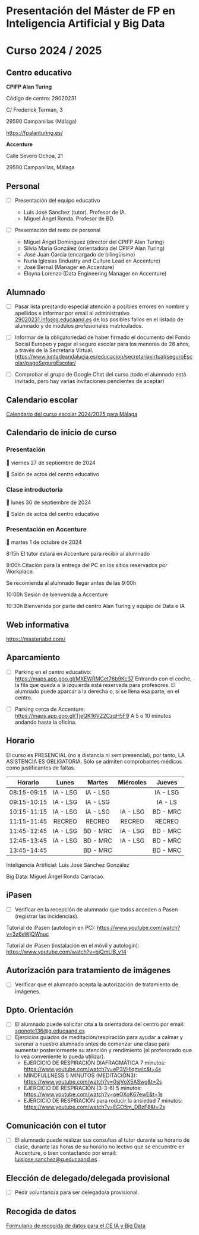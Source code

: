 # Presentación del Máster de FP en Inteligencia Artificial y Big Data
# Curso 2024 / 2025

## Centro educativo

**CPIFP Alan Turing**

Código de centro: 29020231

C/ Frederick Terman, 3

29590 Campanillas (Málaga)

<https://fpalanturing.es/>

**Accenture**

Calle Severo Ochoa, 21

29590 Campanillas, Málaga

## Personal

- [ ] Presentación del equipo educativo
  - Luis José Sánchez (tutor). Profesor de IA.
  - Miguel Ángel Ronda. Profesor de BD.
  
- [ ] Presentación del resto de personal
  - Miguel Ángel Domínguez (director del CPIFP Alan Turing)
  - Silvia María González (orientadora del CPIFP Alan Turing)
  - José Juan García (encargado de bilingüismo)
  - Nuria Iglesias (Industry and Culture Lead en Accenture)
  - José Bernal (Manager en Accenture)
  - Eloyna Lorenzo (Data Engineering Manager en Accenture)

## Alumnado

- [ ] Pasar lista prestando especial atención a posibles errores en nombre y apellidos e informar por email al administrativo <29020231.info@g.educaand.es> de los posibles fallos en el listado de alumnado y de módulos profesionales matriculados.

- [ ] Informar de la obligatoriedad de haber firmado el documento del Fondo Social Europeo y pagar el seguro escolar para los menores de 28 años, a través de la Secretaría Virtual.
<https://www.juntadeandalucia.es/educacion/secretariavirtual/seguroEscolar/pagoSeguroEscolar/>

- [ ] Comprobar el grupo de Google Chat del curso (todo el alumnado está invitado, pero hay varias invitaciones pendientes de aceptar)

## Calendario escolar

[Calendario del curso escolar 2024/2025 para Málaga](../calendario_escolar_2024_2025_malaga.pdf)

## Calendario de inicio de curso

### Presentación

📅 viernes 27 de septiembre de 2024

📍 Salón de actos del centro educativo

### Clase introductoria

📅 lunes 30 de septiembre de 2024

📍 Salón de actos del centro educativo

### Presentación en Accenture

📅 martes 1 de octubre de 2024

8:15h El tutor estará en Accenture para recibir al alumnado

9:00h Citación para la entrega del PC en los sitios reservados por Workplace.

Se recomienda al alumnado llegar antes de las 9:00h 

10:00h Sesión de bienvenida a Accenture

10:30h Bienvenida por parte del centro Alan Turing y equipo de Data e IA

## Web informativa

<https://masteriabd.com/>

## Aparcamiento

- [ ] Parking en el centro educativo:
<https://maps.app.goo.gl/MXEWRMCet76b9Kc37>
Entrando con el coche, la fila que queda a la izquierda está reservada para profesores. El alumnado puede aparcar a la derecha o, si se llena esa parte, en el centro.

- [ ] Parking cerca de Accenture:
<https://maps.app.goo.gl/TjeQK16VZ2CzqH5F9>
A 5 o 10 minutos andando hasta la oficina.

## Horario

El curso es PRESENCIAL (no a distancia ni semipresencial), por tanto, LA ASISTENCIA ES OBLIGATORIA. Sólo se admiten comprobantes médicos como justificantes de faltas.

| Horario     | Lunes     | Martes    | Miércoles | Jueves     |
|:-----------:|:---------:|:---------:|:---------:|:----------:|
| 08:15-09:15 | IA - LSG  | IA - LSG  |           | IA - LSG   |
| 09:15-10:15 | IA - LSG  | IA - LSG  |           | IA - LS    |
| 10:15-11:15 | IA - LSG  | IA - LSG  | IA - LSG  | BD - MRC   |
| 11:15-11:45 |  RECREO   |  RECREO   |  RECREO   |  RECREO    |
| 11:45-12:45 | IA - LSG  | BD - MRC  | IA - LSG  | BD - MRC   |
| 12:45-13:45 | IA - LSG  | BD - MRC  | IA - LSG  | BD - MRC   |
| 13:45-14:45 |           | BD - MRC  |           | BD - MRC   |

Inteligencia Artificial: Luis José Sánchez González

Big Data: Miguel Ángel Ronda Carracao.

## iPasen

- [ ] Verificar en la recepción de alumnado que todos acceden a Pasen (registrar las incidencias).

Tutorial de iPasen (autologin en PC):
<https://www.youtube.com/watch?v=3z6eWjQWnuc>

Tutorial de iPasen (instalación en el móvil y autologin):
<https://www.youtube.com/watch?v=bjQmLlB_v14>

## Autorización para tratamiento de imágenes

- [ ] Verificar que el alumnado acepta la autorización de tratamiento de imágenes.

## Dpto. Orientación

- [ ] El alumnado puede solicitar cita a la orientadora del centro por email: <sgonote136@g.educaand.es>
- [ ] Ejercicios guiados de meditación/respiración para ayudar a calmar y serenar a nuestro alumnado antes de comenzar una clase para aumentar posteriormente su atención y rendimiento (el profesorado que lo vea conveniente lo pueda utilizar).
  * EJERCICIO DE RESPIRACIÓN DIAFRAGMÁTICA 7 minutos: <https://www.youtube.com/watch?v=eP3VHiqmelc&t=4s>
  * MINDFULLNESS 5 MINUTOS (MEDITACIÓN3): <https://www.youtube.com/watch?v=0sjVoX5ASwg&t=2s>
  * EJERCICIO DE RESPIRACIÓN (3-3-6) 5 minutos: <https://www.youtube.com/watch?v=oeOXoK67ewE&t=1s>
  * EJERCICIO DE RESPIRACIÓN para reducir la ansiedad 7 minutos: <https://www.youtube.com/watch?v=EGO5m_DBzF8&t=2s>

## Comunicación con el tutor

- [ ] El alumnado puede realizar sus consultas al tutor durante su horario de clase, durante las horas de su horario no lectivo que se encuentre en Accenture, o bien contactando por email: <luisjose.sanchez@g.educaand.es>

## Elección de delegado/delegada provisional

- [ ] Pedir voluntario/a para ser delegado/a provisional.

## Recogida de datos

[Formulario de recogida de datos para el CE IA y Big Data](https://docs.google.com/forms/d/e/1FAIpQLSdELYs7usBMLcubwrqK5NLgsuNhoYLshb1IR-FmsBkgClnNYA/viewform)
